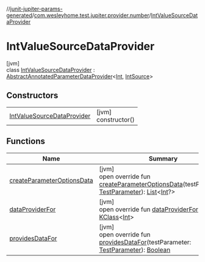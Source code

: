 //[junit-jupiter-params-generated](../../../index.md)/[com.wesleyhome.test.jupiter.provider.number](../index.md)/[IntValueSourceDataProvider](index.md)

# IntValueSourceDataProvider

[jvm]\
class [IntValueSourceDataProvider](index.md) : [AbstractAnnotatedParameterDataProvider](../../com.wesleyhome.test.jupiter.provider/-abstract-annotated-parameter-data-provider/index.md)&lt;[Int](https://kotlinlang.org/api/latest/jvm/stdlib/kotlin/-int/index.html), [IntSource](../../../../annotations/annotations/com.wesleyhome.test.jupiter.annotations.number/-int-source/index.md)&gt;

## Constructors

| | |
|---|---|
| [IntValueSourceDataProvider](-int-value-source-data-provider.md) | [jvm]<br>constructor() |

## Functions

| Name | Summary |
|---|---|
| [createParameterOptionsData](create-parameter-options-data.md) | [jvm]<br>open override fun [createParameterOptionsData](create-parameter-options-data.md)(testParameter: [TestParameter](../../com.wesleyhome.test.jupiter.provider/-test-parameter/index.md)): [List](https://kotlinlang.org/api/latest/jvm/stdlib/kotlin.collections/-list/index.html)&lt;[Int](https://kotlinlang.org/api/latest/jvm/stdlib/kotlin/-int/index.html)?&gt; |
| [dataProviderFor](../../com.wesleyhome.test.jupiter.provider/-abstract-parameter-data-provider/data-provider-for.md) | [jvm]<br>open override fun [dataProviderFor](../../com.wesleyhome.test.jupiter.provider/-abstract-parameter-data-provider/data-provider-for.md)(): [KClass](https://kotlinlang.org/api/latest/jvm/stdlib/kotlin.reflect/-k-class/index.html)&lt;[Int](https://kotlinlang.org/api/latest/jvm/stdlib/kotlin/-int/index.html)&gt; |
| [providesDataFor](../../com.wesleyhome.test.jupiter.provider/-abstract-annotated-parameter-data-provider/provides-data-for.md) | [jvm]<br>open override fun [providesDataFor](../../com.wesleyhome.test.jupiter.provider/-abstract-annotated-parameter-data-provider/provides-data-for.md)(testParameter: [TestParameter](../../com.wesleyhome.test.jupiter.provider/-test-parameter/index.md)): [Boolean](https://kotlinlang.org/api/latest/jvm/stdlib/kotlin/-boolean/index.html) |
